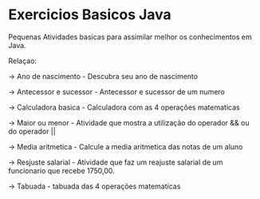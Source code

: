 # Exercicios Basicos Java

Pequenas Atividades basicas para assimilar melhor os conhecimentos em Java.

Relaçao:

-> Ano de nascimento - Descubra seu ano de nascimento

-> Antecessor e sucessor - Antecessor e sucessor de um numero

-> Calculadora basica  - Calculadora com as 4 operações matematicas

-> Maior ou menor - Atividade que mostra a utilização do operador && ou do operador || 

-> Media aritmetica - Calcule a media aritmetica das notas de um aluno

-> Resjuste salarial - Atividade que faz  um reajuste salarial de  um funcionario que recebe 1750,00.

-> Tabuada - tabuada das 4 operações matematicas

